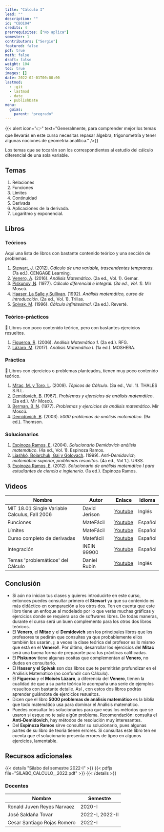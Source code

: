 ```yaml
---
title: "Cálculo I"
lead: ""
description: ""
id: "CBO104"
credits: 4
prerrequisites: ["No aplica"]
semester: 1
contributors: ["Sergio"]
featured: false
pdf: true
math: false
draft: false
weight: 104
toc: true
images: []
date: 2022-02-01T00:00:00
lastmod:
  - :git
  - lastmod
  - date
  - publishDate
menu:
  guias:
    parent: "pregrado"
---
```


{{< alert icon="👉" text="Generalmente, para comprender mejor los temas que llevarás en este curso necesitas repasar álgebra, trigonometría y tener algunas nociones de geometría analítica." />}}

Los temas que se tocarán son los correspondientes al estudio del cálculo diferencial de una sola variable.

## Temas

1. Relaciones
2. Funciones
3. Límites
4. Continuidad
5. Derivada
6. Aplicaciones de la derivada.
7. Logaritmo y exponencial.

## Libros

### Teóricos

Aquí una lista de libros con bastante contenido teórico y una sección de problemas.

1. [Stewart, J](https://drive.google.com/file/d/1Ad0G93j_QEOZtTRh4Xjjuva8zlPxf0ym/view?usp=sharing). (2012).  *Cálculo de una variable, trascendentes tempranas.* (7a ed.). CENGAGE Learning.
2. [Venero, A](https://drive.google.com/file/d/1xEseEgYG67PVguvPZpeYitLIS7J0MVcq/view?usp=sharing). (2016). *Análisis Matemático*. (2a ed., Vol. 1). Gemar.
3. [Piskunov, N](https://drive.google.com/file/d/1CN4R2vF_K4tbbc5uvhzc3BPPzTks48Us/view?usp=sharing). (1977). *Cálculo diferencial e integral. (3a ed., Vol. 1).* Mir Moscú.
4. [Haaser, La Salle y Sullivan](https://drive.google.com/file/d/1RsOFsQVSHQDfan7AcxlIKZIcliXaJkJ8/view?usp=sharing). (1992). *Análisis matemático, curso de introducción*. (2a ed., Vol. 1). Trillas.
5. [Spivak, M](https://drive.google.com/file/d/1eQWlvgTjH0SzvOBMpM88578mZ_L63rtm/view?usp=sharing). (1996). *Cálculo infinitesimal*. (2a ed.). Reverté.

### Teórico-prácticos

🔸 Libros con poco contenido teórico, pero con bastantes ejercicios resueltos.

1. [Figueroa, R](https://drive.google.com/file/d/1DpDBrbcqviA0mU690t8cs1cxQoE5X_qm/view?usp=sharing). (2006). *Análisis Matemático 1.* (2a ed.). RFG.
2. [Lázaro, M](https://drive.google.com/file/d/19ZBUZLjwVgSdCaOMYQMgXLLmeNbYdWdU/view?usp=sharing). (2017). *Análisis Matemático I*. (1a ed.). MOSHERA.

### Práctica

🔸 Libros con ejercicios o problemas planteados, tienen muy poco contenido teórico.

1. [Mitac, M. y Toro, L](https://drive.google.com/file/d/1MOT2I09rxMff24BfZGQCkWSumTwn72GY/view?usp=sharing). (2009). *Tópicos de Cálculo*. (3a ed., Vol. 1). THALES S.R.L.
2. [Demidovich, B](https://drive.google.com/file/d/1Be__Egs-IUOtSFwP9MbitEuOvlWxcl8N/view?usp=sharing). (1967). *Problemas y ejercicios de análisis matemático*. (2a ed.). Mir Moscú.
3. [Berman, B. N](https://drive.google.com/file/d/1BEXlF28O9eFIeP2NGq8nrtFXJ8cTtnoY/view?usp=sharing). (1977). *Problemas y ejercicios de análisis matemático*. Mir Moscú.
4. [Demidovich, B](https://drive.google.com/file/d/1B4_ik7jK4cEVIkiZihfihQezcS-2RM3I/view?usp=sharing). (2003). *5000 problemas de análisis matemático*. (9a ed.). Thomson.

### Solucionarios

1. [Espinoza Ramos, E](https://drive.google.com/file/d/1CphyGGJN3YpnX1Wo72xQzbE_W8sm2mCz/view?usp=sharing). (2004). *Solucionario Demidovich análisis matemático*. (4a ed., Vol. 1). Espinoza Ramos.
2. [Liashkó, Boiarchuk, Gai y Golovach](https://drive.google.com/file/d/1BAKwzbLHqIHy3vzl6p1vhpK5jjmhs7lv/view?usp=sharing). (1999). *Anti-Demidovich, matemática superior, problemas resueltos*. (4a ed., Vol 1.). URSS.
3. [Espinoza Ramos, E](https://drive.google.com/file/d/1CxkzwugNRq8d1Bckpn8KjsSlI8UmRMwb/view?usp=sharing). (2012). *Solucionario de análisis matemático I para estudiantes de ciencia e ingienería*. (1a ed.). Espinoza Ramos.

## Videos

|Nombre|Autor|Enlace|Idioma|
|------|-----|------|------|
|MIT 18.01 Single Variable Calculus, Fall 2006|David Jerison|[Youtube](https://www.youtube.com/playlist?list=PL590CCC2BC5AF3BC1)|Inglés|
|Funciones|MateFácil|[Youtube](https://www.youtube.com/playlist?list=PL9SnRnlzoyX05sjBvbujQWjRFjLUOuVxb)|Español|
|Límites|MateFácil|[Youtube](https://www.youtube.com/playlist?list=PL9SnRnlzoyX0o0z-YWbg6P3Pz9I0xlklS)|Español|
|Curso completo de derivadas|Matefácil|[Youtube](https://www.youtube.com/playlist?list=PL9SnRnlzoyX1kIbHdA7GN-6g-hvkyLbWp)|Español|
| Integración | INEIN 99900 | [Youtube](https://www.youtube.com/playlist?list=PLiXIj0Ruw0JWKrU91MJUtlbiKS4Li_Q62) | Español |
|Temas 'problemáticos' del Cálculo|Daniel Rubin|[Youtube](https://www.youtube.com/playlist?list=PLw3pvR_YJeRcMaubDZvkjayqDJT4Tx47A)|Inglés|

## Conclusión

- Si aún no inician tus clases y quieres introducirte en este curso, entonces puedes consultar primero el **Stewart** ya que su contenido es más didáctico en comparación a los otros dos. Ten en cuenta que este libro tiene un enfoque al modelado por lo que verás muchas gráficas y ejercicios donde se requiera uso de softwares libres. De todas maneras, durante el curso será un buen complemento para los otros dos libros teóricos.
- El **Venero**, el **Mitac** y el **Demidovich** son los principales libros que los profesores te pedirán que consultes ya que probablemente ellos también los usarán, ¡¡ a veces la clase teórica del profesor es lo mismo que está en el **Venero**!!. Por último, desarrollar los ejercicios del **Mitac** será una buena forma de prepararte para tus prácticas calificadas.
- El **Piskunov** tiene algunas cositas que complementan al **Venero**, no dudes en consultarlo.
- El **Hasser y el Spivak** son dos libros que te permitirán profundizar en el Análisis Matemático (no confundir con Cálculo).  
- El **Figueroa** y el **Moisés Lázaro**, a diferencia del **Venero**, tienen la cualidad de que a su parte teórica le acompaña una serie de ejemplos resueltos con bastante detalle. Así , con estos dos libros podrás aprender guiándote de ejercicios resueltos.
- Dicen que el libro **5000 problemas de análisis matemático** es la biblia que todo matemático usa para dominar el Análisis matemático.
- Puedes consultar los solucionarios para que veas los métodos que se usaron si esque no te sale algún problema.
  Recomendación: consulta el **Anti-Demidovich**, hay métodos de resolución muy interesantes.
- Del **Espinoza Ramos** sirve consultar su solucionario, pues algunas partes de su libro de teoría tienen errores. Si consultas este libro ten en cuenta que el solucionario presenta errores de tipeo en algunos ejercicios, lamentable.

## Recursos adicionales

{{< details "Sílabo del semestre 2022-I" >}}
{{< pdfjs file="SILABO_CALCULO__2022.pdf" >}}
{{< /details >}}

### Docentes

| Nombre | Semestre |
| ------ | -------- |
| Ronald Juven Reyes Narvaez | 2020-I |
| José Saldaña Tovar | 2022-I, 2022-II |
| Cesar Santiago Rojas Romero | 2022-I|
